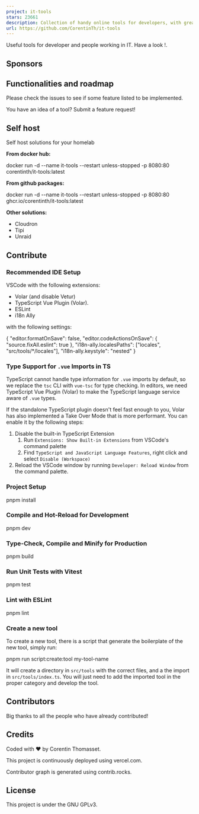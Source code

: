 ```yaml
---
project: it-tools
stars: 23661
description: Collection of handy online tools for developers, with great UX. 
url: https://github.com/CorentinTh/it-tools
---
```


Useful tools for developer and people working in IT. Have a look !.

Sponsors
--------

Functionalities and roadmap
---------------------------

Please check the issues to see if some feature listed to be implemented.

You have an idea of a tool? Submit a feature request!

Self host
---------

Self host solutions for your homelab

**From docker hub:**

docker run -d --name it-tools --restart unless-stopped -p 8080:80 corentinth/it-tools:latest

**From github packages:**

docker run -d --name it-tools --restart unless-stopped -p 8080:80 ghcr.io/corentinth/it-tools:latest

**Other solutions:**

-   Cloudron
-   Tipi
-   Unraid

Contribute
----------

### Recommended IDE Setup

VSCode with the following extensions:

-   Volar (and disable Vetur)
-   TypeScript Vue Plugin (Volar).
-   ESLint
-   i18n Ally

with the following settings:

{
  "editor.formatOnSave": false,
  "editor.codeActionsOnSave": {
    "source.fixAll.eslint": true
  },
  "i18n-ally.localesPaths": \["locales", "src/tools/\*/locales"\],
  "i18n-ally.keystyle": "nested"
}

### Type Support for `.vue` Imports in TS

TypeScript cannot handle type information for `.vue` imports by default, so we replace the `tsc` CLI with `vue-tsc` for type checking. In editors, we need TypeScript Vue Plugin (Volar) to make the TypeScript language service aware of `.vue` types.

If the standalone TypeScript plugin doesn't feel fast enough to you, Volar has also implemented a Take Over Mode that is more performant. You can enable it by the following steps:

1.  Disable the built-in TypeScript Extension
    1.  Run `Extensions: Show Built-in Extensions` from VSCode's command palette
    2.  Find `TypeScript and JavaScript Language Features`, right click and select `Disable (Workspace)`
2.  Reload the VSCode window by running `Developer: Reload Window` from the command palette.

### Project Setup

pnpm install

### Compile and Hot-Reload for Development

pnpm dev

### Type-Check, Compile and Minify for Production

pnpm build

### Run Unit Tests with Vitest

pnpm test

### Lint with ESLint

pnpm lint

### Create a new tool

To create a new tool, there is a script that generate the boilerplate of the new tool, simply run:

pnpm run script:create:tool my-tool-name

It will create a directory in `src/tools` with the correct files, and a the import in `src/tools/index.ts`. You will just need to add the imported tool in the proper category and develop the tool.

Contributors
------------

Big thanks to all the people who have already contributed!

Credits
-------

Coded with ❤️ by Corentin Thomasset.

This project is continuously deployed using vercel.com.

Contributor graph is generated using contrib.rocks.

License
-------

This project is under the GNU GPLv3.
